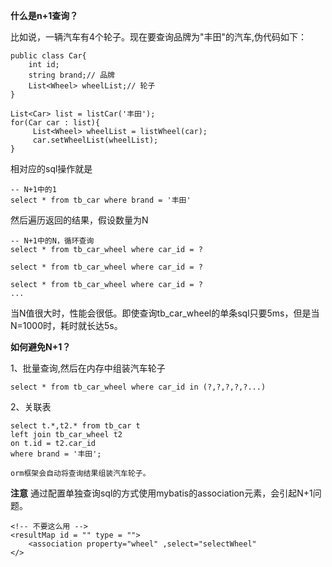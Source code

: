 **什么是n+1查询？**

比如说，一辆汽车有4个轮子。现在要查询品牌为"丰田"的汽车,伪代码如下：

```
public class Car{
    int id;
    string brand;// 品牌
    List<Wheel> wheelList;// 轮子
}

List<Car> list = listCar('丰田');
for(Car car : list){
     List<Wheel> wheelList = listWheel(car);
     car.setWheelList(wheelList); 
}
```


相对应的sql操作就是
```
-- N+1中的1
select * from tb_car where brand = '丰田'
```

然后遍历返回的结果，假设数量为N
```
-- N+1中的N，循环查询
select * from tb_car_wheel where car_id = ?

select * from tb_car_wheel where car_id = ?

select * from tb_car_wheel where car_id = ?
...
```

当N值很大时，性能会很低。即使查询tb_car_wheel的单条sql只要5ms，但是当N=1000时，耗时就长达5s。

**如何避免N+1？**

1、批量查询,然后在内存中组装汽车轮子

```
select * from tb_car_wheel where car_id in (?,?,?,?,?...)

``` 


2、关联表

```
select t.*,t2.* from tb_car t 
left join tb_car_wheel t2
on t.id = t2.car_id
where brand = '丰田';

orm框架会自动将查询结果组装汽车轮子。

```


**注意**
通过配置单独查询sql的方式使用mybatis的association元素，会引起N+1问题。

```
<!-- 不要这么用 -->
<resultMap id = "" type = "">
    <association property="wheel" ,select="selectWheel"
</>


```
